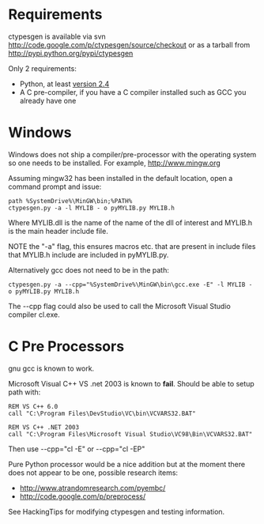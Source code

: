 # Requirements #

ctypesgen is available via svn http://code.google.com/p/ctypesgen/source/checkout or as a tarball from http://pypi.python.org/pypi/ctypesgen

Only 2 requirements:

  * Python, at least [version 2.4](http://groups.google.com/group/ctypesgen/browse_thread/thread/983b59d856e963a6)
  * A C pre-compiler, if you have a C compiler installed such as GCC you already have one


# Windows #

Windows does not ship a compiler/pre-processor with the operating system so one needs to be installed. For example, http://www.mingw.org

Assuming mingw32 has been installed in the default location, open a command prompt and issue:

```
path %SystemDrive%\MinGW\bin;%PATH%
ctypesgen.py -a -l MYLIB - o pyMYLIB.py MYLIB.h
```

Where MYLIB.dll is the name of the name of the dll of interest and MYLIB.h is the main header include file.

NOTE the "-a" flag, this ensures macros etc. that are present in include files that MYLIB.h include are included in pyMYLIB.py.


Alternatively gcc does not need to be in the path:

```
ctypesgen.py -a --cpp="%SystemDrive%\MinGW\bin\gcc.exe -E" -l MYLIB - o pyMYLIB.py MYLIB.h
```

The --cpp flag could also be used to call the Microsoft Visual Studio compiler cl.exe.

# C Pre Processors #

gnu gcc is known to work.

Microsoft Visual C++ VS .net 2003 is known to **fail**. Should be able to setup path with:

```
REM VS C++ 6.0
call "C:\Program Files\DevStudio\VC\bin\VCVARS32.BAT"

REM VS C++ .NET 2003
call "C:\Program Files\Microsoft Visual Studio\VC98\Bin\VCVARS32.BAT"
```

Then use --cpp="cl -E" or --cpp="cl -EP"

Pure Python processor would be a nice addition but at the moment there does not appear to be one, possible research items:
  * http://www.atrandomresearch.com/pyembc/
  * http://code.google.com/p/preprocess/

See HackingTips for modifying ctypesgen and testing information.
